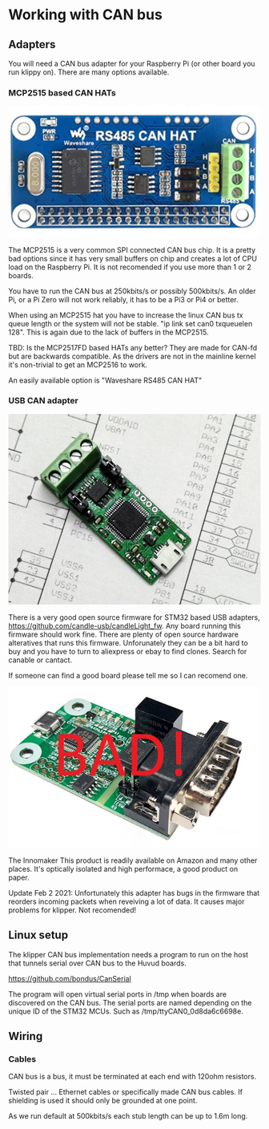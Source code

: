# Working with CAN bus

## Adapters

You will need a CAN bus adapter for your Raspberry Pi (or other board you run klippy on). There are many options available.

### MCP2515 based CAN HATs

![Waveshare CAN HAT](wavesharecanhat.jpg)

The MCP2515 is a very common SPI connected CAN bus chip. It is a pretty bad options since it has very small buffers on chip and creates a lot of CPU load on the Raspberry Pi. It is not recomended if you use more than 1 or 2 boards. 

You have to run the CAN bus at 250kbits/s or possibly 500kbits/s. An older Pi, or a Pi Zero will not work reliably, it has to be a Pi3 or Pi4 or better.

When using an MCP2515 hat you have to increase the linux CAN bus tx queue length or the system will not be stable. "ip link set can0 txqueuelen 128". This is again due to the lack of buffers in the MCP2515.

TBD: Is the MCP2517FD based HATs any better? They are made for CAN-fd but are backwards compatible. As the drivers are not in the mainline kernel it's non-trivial to get an MCP2516 to work. 

An easily available option is "Waveshare RS485 CAN HAT"

### USB CAN adapter

![Canable USB CAN clone](canable.jpg)

There is a very good open source firmware for STM32 based USB adapters, https://github.com/candle-usb/candleLight_fw. Any board running this firmware should work fine. There are plenty of open source hardware alteratives that runs this firmware. Unforunately they can be a bit hard to buy and you have to turn to aliexpress or ebay to find clones. Search for canable or cantact.

If someone can find a good board please tell me so I can recomend one.

![Inomaker USB CAN](innomakerusbcan.jpg)

The Innomaker This product is readily available on Amazon and many other places. It's optically isolated and high performace, a good product on paper.

Update Feb 2 2021: Unfortunately this adapter has bugs in the firmware that reorders incoming packets when reveiving a lot of data. It causes major problems for klipper. Not recomended!


## Linux setup

The klipper CAN bus implementation needs a program to run on the host that tunnels serial over CAN bus to the Huvud boards.

https://github.com/bondus/CanSerial

The program will open virtual serial ports in /tmp when boards are discovered on the CAN bus. The serial ports are named depending on the unique ID of the STM32 MCUs. Such as /tmp/ttyCAN0_0d8da6c6698e.


## Wiring

### Cables

CAN bus is a bus, it must be terminated at each end with 120ohm resistors.

Twisted pair ... Ethernet cables or specifically made CAN bus cables. If shielding is used it should only be grounded at one point.

As we run default at 500kbits/s each stub length can be up to 1.6m long.



